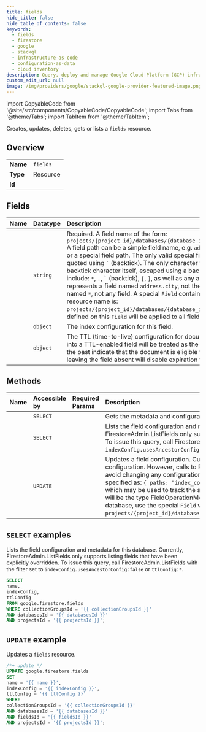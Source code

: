 ```yaml
---
title: fields
hide_title: false
hide_table_of_contents: false
keywords:
  - fields
  - firestore
  - google
  - stackql
  - infrastructure-as-code
  - configuration-as-data
  - cloud inventory
description: Query, deploy and manage Google Cloud Platform (GCP) infrastructure and resources using SQL
custom_edit_url: null
image: /img/providers/google/stackql-google-provider-featured-image.png
---
```


import CopyableCode from '@site/src/components/CopyableCode/CopyableCode';
import Tabs from '@theme/Tabs';
import TabItem from '@theme/TabItem';

Creates, updates, deletes, gets or lists a <code>fields</code> resource.

## Overview
<table><tbody>
<tr><td><b>Name</b></td><td><code>fields</code></td></tr>
<tr><td><b>Type</b></td><td>Resource</td></tr>
<tr><td><b>Id</b></td><td><CopyableCode code="google.firestore.fields" /></td></tr>
</tbody></table>

## Fields
| Name | Datatype | Description |
|:-----|:---------|:------------|
| <CopyableCode code="name" /> | `string` | Required. A field name of the form: `projects/{project_id}/databases/{database_id}/collectionGroups/{collection_id}/fields/{field_path}` A field path can be a simple field name, e.g. `address` or a path to fields within `map_value` , e.g. `address.city`, or a special field path. The only valid special field is `*`, which represents any field. Field paths can be quoted using `` ` `` (backtick). The only character that must be escaped within a quoted field path is the backtick character itself, escaped using a backslash. Special characters in field paths that must be quoted include: `*`, `.`, `` ` `` (backtick), `[`, `]`, as well as any ascii symbolic characters. Examples: `` `address.city` `` represents a field named `address.city`, not the map key `city` in the field `address`. `` `*` `` represents a field named `*`, not any field. A special `Field` contains the default indexing settings for all fields. This field's resource name is: `projects/{project_id}/databases/{database_id}/collectionGroups/__default__/fields/*` Indexes defined on this `Field` will be applied to all fields which do not have their own `Field` index configuration. |
| <CopyableCode code="indexConfig" /> | `object` | The index configuration for this field. |
| <CopyableCode code="ttlConfig" /> | `object` | The TTL (time-to-live) configuration for documents that have this `Field` set. Storing a timestamp value into a TTL-enabled field will be treated as the document's absolute expiration time. Timestamp values in the past indicate that the document is eligible for immediate expiration. Using any other data type or leaving the field absent will disable expiration for the individual document. |

## Methods
| Name | Accessible by | Required Params | Description |
|:-----|:--------------|:----------------|:------------|
| <CopyableCode code="get" /> | `SELECT` | <CopyableCode code="collectionGroupsId, databasesId, fieldsId, projectsId" /> | Gets the metadata and configuration for a Field. |
| <CopyableCode code="list" /> | `SELECT` | <CopyableCode code="collectionGroupsId, databasesId, projectsId" /> | Lists the field configuration and metadata for this database. Currently, FirestoreAdmin.ListFields only supports listing fields that have been explicitly overridden. To issue this query, call FirestoreAdmin.ListFields with the filter set to `indexConfig.usesAncestorConfig:false` or `ttlConfig:*`. |
| <CopyableCode code="patch" /> | `UPDATE` | <CopyableCode code="collectionGroupsId, databasesId, fieldsId, projectsId" /> | Updates a field configuration. Currently, field updates apply only to single field index configuration. However, calls to FirestoreAdmin.UpdateField should provide a field mask to avoid changing any configuration that the caller isn't aware of. The field mask should be specified as: `{ paths: "index_config" }`. This call returns a google.longrunning.Operation which may be used to track the status of the field update. The metadata for the operation will be the type FieldOperationMetadata. To configure the default field settings for the database, use the special `Field` with resource name: `projects/{project_id}/databases/{database_id}/collectionGroups/__default__/fields/*`. |

## `SELECT` examples

Lists the field configuration and metadata for this database. Currently, FirestoreAdmin.ListFields only supports listing fields that have been explicitly overridden. To issue this query, call FirestoreAdmin.ListFields with the filter set to `indexConfig.usesAncestorConfig:false` or `ttlConfig:*`.

```sql
SELECT
name,
indexConfig,
ttlConfig
FROM google.firestore.fields
WHERE collectionGroupsId = '{{ collectionGroupsId }}'
AND databasesId = '{{ databasesId }}'
AND projectsId = '{{ projectsId }}'; 
```

## `UPDATE` example

Updates a <code>fields</code> resource.

```sql
/*+ update */
UPDATE google.firestore.fields
SET 
name = '{{ name }}',
indexConfig = '{{ indexConfig }}',
ttlConfig = '{{ ttlConfig }}'
WHERE 
collectionGroupsId = '{{ collectionGroupsId }}'
AND databasesId = '{{ databasesId }}'
AND fieldsId = '{{ fieldsId }}'
AND projectsId = '{{ projectsId }}';
```
